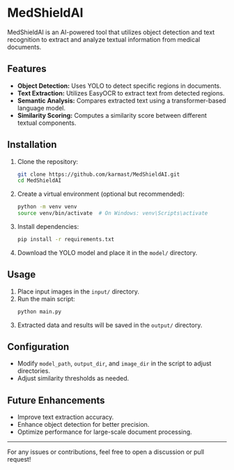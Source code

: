 # MedShieldAI
MedShieldAI is an AI-powered tool that utilizes object detection and text recognition to extract and analyze textual information from medical documents.


## Features
- **Object Detection:** Uses YOLO to detect specific regions in documents.
- **Text Extraction:** Utilizes EasyOCR to extract text from detected regions.
- **Semantic Analysis:** Compares extracted text using a transformer-based language model.
- **Similarity Scoring:** Computes a similarity score between different textual components.

## Installation

1. Clone the repository:
   ```sh
   git clone https://github.com/karmast/MedShieldAI.git
   cd MedShieldAI
   ```
2. Create a virtual environment (optional but recommended):
   ```sh
   python -m venv venv
   source venv/bin/activate  # On Windows: venv\Scripts\activate
   ```
3. Install dependencies:
   ```sh
   pip install -r requirements.txt
   ```
4. Download the YOLO model and place it in the `model/` directory.

## Usage

1. Place input images in the `input/` directory.
2. Run the main script:
   ```sh
   python main.py
   ```
3. Extracted data and results will be saved in the `output/` directory.

## Configuration
- Modify `model_path`, `output_dir`, and `image_dir` in the script to adjust directories.
- Adjust similarity thresholds as needed.

## Future Enhancements
- Improve text extraction accuracy.
- Enhance object detection for better precision.
- Optimize performance for large-scale document processing.

---

For any issues or contributions, feel free to open a discussion or pull request!

